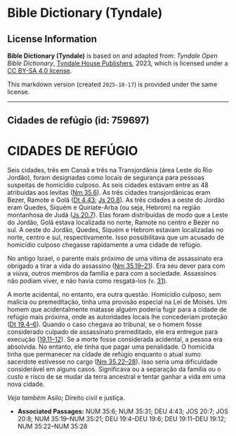 # Bible Dictionary (Tyndale)

## License Information

**Bible Dictionary (Tyndale)** is based on and adapted from: _Tyndale Open Bible Dictionary_, [Tyndale House Publishers](https://tyndaleopenresources.com/), 2023, which is licensed under a [CC BY-SA 4.0 license](https://creativecommons.org/licenses/by-sa/4.0/legalcode.en).

This markdown version (created `2025-10-17`) is provided under the same license.



--------------------------------

## Cidades de refúgio (id: 759697)

CIDADES DE REFÚGIO
==================

Seis cidades, três em Canaã e três na Transjordânia (área Leste do Rio Jordão), foram designadas como locais de segurança para pessoas suspeitas de homicídio culposo. As seis cidades estavam entre as 48 atribuídas aos levitas ([Nm 35\.6](https://ref.ly/Num35:6)). As três cidades transjordânicas eram Bezer, Ramote e Golã ([Dt 4\.43](https://ref.ly/Deut4:43); [Js 20\.8](https://ref.ly/Josh20:8)). As três cidades a oeste do Jordão eram Quedes, Siquém e Quiriate\-Arba (ou seja, Hebrom) na região montanhosa de Judá ([Js 20\.7](https://ref.ly/Josh20:7)). Elas foram distribuídas de modo que a Leste do Jordão, Golã estava localizada no norte, Ramote no centro e Bezer no sul. A oeste do Jordão, Quedes, Siquém e Hebrom estavam localizadas no norte, centro e sul, respectivamente. Isso possibilitava que um acusado de homicídio culposo chegasse rapidamente a uma cidade de refúgio.

No antigo Israel, o parente mais próximo de uma vítima de assassinato era obrigado a tirar a vida do assassino ([Nm 35\.19–21](https://ref.ly/Num35:19-Num35:21)). Era seu dever para com a viúva, outros membros da família e para com a sociedade. Assassinos não podiam viver, e não havia como resgatá\-los (v. [31](https://ref.ly/Num35:31)).

A morte acidental, no entanto, era outra questão. Homicídio culposo, sem malícia ou premeditação, tinha uma provisão especial na Lei de Moisés. Um homem que acidentalmente matasse alguém poderia fugir para a cidade de refúgio mais próxima, onde as autoridades locais lhe concederiam proteção ([Dt 19\.4–6](https://ref.ly/Deut19:4-Deut19:6)). Quando o caso chegava ao tribunal, se o homem fosse considerado culpado de assassinato premeditado, ele era entregue para execução ([19\.11–12](https://ref.ly/Deut19:11-Deut19:12)). Se a morte fosse considerada acidental, a pessoa era absolvida. No entanto, ele tinha que pagar uma penalidade. O homicida tinha que permanecer na cidade de refúgio enquanto o atual sumo sacerdote estivesse no cargo ([Nm 35\.22–28](https://ref.ly/Num35:22-Num35:28)). Isso seria uma dificuldade considerável em alguns casos. Significava ou a separação da família ou o custo e risco de se mudar da terra ancestral e tentar ganhar a vida em uma nova cidade.

*Veja também* Asilo; Direito civil e justiça.

* **Associated Passages:** NUM 35:6; NUM 35:31; DEU 4:43; JOS 20:7; JOS 20:8; NUM 35:19–NUM 35:21; DEU 19:4–DEU 19:6; DEU 19:11–DEU 19:12; NUM 35:22–NUM 35:28

